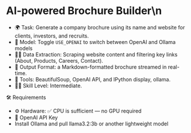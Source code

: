# AI-powered Brochure Builder\n

- 🌍 Task: Generate a company brochure using its name and website for clients, investors, and recruits.
- 🧠 Model: Toggle `USE_OPENAI` to switch between OpenAI and Ollama models
- 🕵️‍♂️ Data Extraction: Scraping website content and filtering key links (About, Products, Careers, Contact).
- 📌 Output Format: a Markdown-formatted brochure streamed in real-time.
- 🚀 Tools: BeautifulSoup, OpenAI API, and IPython display, ollama.
- 🧑‍💻 Skill Level: Intermediate.

🛠️ Requirements
- ⚙️ Hardware: ✅ CPU is sufficient — no GPU required
- 🔑 OpenAI API Key 
- Install Ollama and pull llama3.2:3b or another lightweight model

